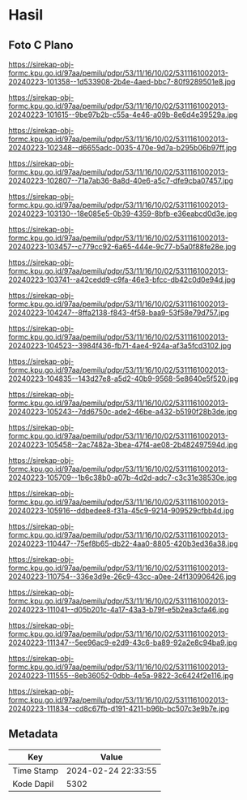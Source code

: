 # Hasil

## Foto C Plano

https://sirekap-obj-formc.kpu.go.id/97aa/pemilu/pdpr/53/11/16/10/02/5311161002013-20240223-101358--1d533908-2b4e-4aed-bbc7-80f9289501e8.jpg

https://sirekap-obj-formc.kpu.go.id/97aa/pemilu/pdpr/53/11/16/10/02/5311161002013-20240223-101615--9be97b2b-c55a-4e46-a09b-8e6d4e39529a.jpg

https://sirekap-obj-formc.kpu.go.id/97aa/pemilu/pdpr/53/11/16/10/02/5311161002013-20240223-102348--d6655adc-0035-470e-9d7a-b295b06b97ff.jpg

https://sirekap-obj-formc.kpu.go.id/97aa/pemilu/pdpr/53/11/16/10/02/5311161002013-20240223-102807--71a7ab36-8a8d-40e6-a5c7-dfe9cba07457.jpg

https://sirekap-obj-formc.kpu.go.id/97aa/pemilu/pdpr/53/11/16/10/02/5311161002013-20240223-103130--18e085e5-0b39-4359-8bfb-e36eabcd0d3e.jpg

https://sirekap-obj-formc.kpu.go.id/97aa/pemilu/pdpr/53/11/16/10/02/5311161002013-20240223-103457--c779cc92-6a65-444e-9c77-b5a0f88fe28e.jpg

https://sirekap-obj-formc.kpu.go.id/97aa/pemilu/pdpr/53/11/16/10/02/5311161002013-20240223-103741--a42cedd9-c9fa-46e3-bfcc-db42c0d0e94d.jpg

https://sirekap-obj-formc.kpu.go.id/97aa/pemilu/pdpr/53/11/16/10/02/5311161002013-20240223-104247--8ffa2138-f843-4f58-baa9-53f58e79d757.jpg

https://sirekap-obj-formc.kpu.go.id/97aa/pemilu/pdpr/53/11/16/10/02/5311161002013-20240223-104523--3984f436-fb71-4ae4-924a-af3a5fcd3102.jpg

https://sirekap-obj-formc.kpu.go.id/97aa/pemilu/pdpr/53/11/16/10/02/5311161002013-20240223-104835--143d27e8-a5d2-40b9-9568-5e8640e5f520.jpg

https://sirekap-obj-formc.kpu.go.id/97aa/pemilu/pdpr/53/11/16/10/02/5311161002013-20240223-105243--7dd6750c-ade2-46be-a432-b5190f28b3de.jpg

https://sirekap-obj-formc.kpu.go.id/97aa/pemilu/pdpr/53/11/16/10/02/5311161002013-20240223-105458--2ac7482a-3bea-47f4-ae08-2b482497594d.jpg

https://sirekap-obj-formc.kpu.go.id/97aa/pemilu/pdpr/53/11/16/10/02/5311161002013-20240223-105709--1b6c38b0-a07b-4d2d-adc7-c3c31e38530e.jpg

https://sirekap-obj-formc.kpu.go.id/97aa/pemilu/pdpr/53/11/16/10/02/5311161002013-20240223-105916--ddbedee8-f31a-45c9-9214-909529cfbb4d.jpg

https://sirekap-obj-formc.kpu.go.id/97aa/pemilu/pdpr/53/11/16/10/02/5311161002013-20240223-110447--75ef8b65-db22-4aa0-8805-420b3ed36a38.jpg

https://sirekap-obj-formc.kpu.go.id/97aa/pemilu/pdpr/53/11/16/10/02/5311161002013-20240223-110754--336e3d9e-26c9-43cc-a0ee-24f130906426.jpg

https://sirekap-obj-formc.kpu.go.id/97aa/pemilu/pdpr/53/11/16/10/02/5311161002013-20240223-111041--d05b201c-4a17-43a3-b79f-e5b2ea3cfa46.jpg

https://sirekap-obj-formc.kpu.go.id/97aa/pemilu/pdpr/53/11/16/10/02/5311161002013-20240223-111347--5ee96ac9-e2d9-43c6-ba89-92a2e8c94ba9.jpg

https://sirekap-obj-formc.kpu.go.id/97aa/pemilu/pdpr/53/11/16/10/02/5311161002013-20240223-111555--8eb36052-0dbb-4e5a-9822-3c6424f2e116.jpg

https://sirekap-obj-formc.kpu.go.id/97aa/pemilu/pdpr/53/11/16/10/02/5311161002013-20240223-111834--cd8c67fb-d191-4211-b96b-bc507c3e9b7e.jpg


## Metadata

| Key        | Value               |
| ---------- | ------------------- |
| Time Stamp | 2024-02-24 22:33:55 |
| Kode Dapil | 5302                |



